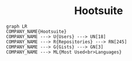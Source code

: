 <h1 align="center">Hootsuite</h1>

```mermaid
graph LR
COMPANY_NAME{Hootsuite}
COMPANY_NAME ---> U{Users} ---> UN[18]
COMPANY_NAME ---> R{Repositories} ---> RN[245]
COMPANY_NAME ---> G{Gists} ---> GN[3]
COMPANY_NAME ---> ML{Most Used<br>Languages}
```
